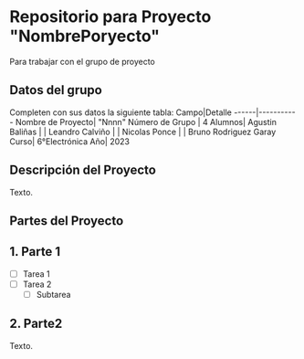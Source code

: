 # Repositorio para Proyecto "NombrePoryecto"
Para trabajar con el grupo de proyecto
## Datos del grupo
Completen con sus datos la siguiente tabla:
Campo|Detalle
------|-----------
Nombre de Proyecto| "Nnnn"
Número de Grupo | 4
Alumnos| Agustin Baliñas
|  | Leandro Calviño
|  | Nicolas Ponce
|  | Bruno Rodriguez Garay
Curso| 6°Electrónica
Año| 2023

## Descripción del Proyecto
Texto.

## Partes del Proyecto

## 1. Parte 1
- [ ] Tarea 1
- [ ] Tarea 2
  - [ ] Subtarea

## 2. Parte2
Texto.
